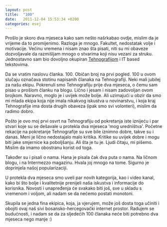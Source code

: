 ```yaml
---
layout: post
title:  "100"
date:   2011-12-04 15:53:34 +0200
categories: esej
---
```

Prošlo je skoro dva mjeseca kako sam nešto našrkabao ovdje, mislim da je vrijeme da to promijenimo. Razloga je mnogo. Fakultet, nedostatak volje i motivacije. Većinu vremena i nisam znao šta pisati, niti su mi obaveze dozvoljavale da razmišljam mnogo o stvarima koji nisu vezani za struku. Jednostavno sam bio dovoljno okupiran [Tehnografijom] i IT based tekstovima.

Da se vratim naslovu članka. 100. Običan broj na prvi pogled. 100 u ovom slučaju označava stotinu napisanih članaka na Tehnografiji. Neki mali jubilej za našu ekipu. Pokrenuli smo Tehnografiju prije dva mjeseca, o čemu sam pisao u prošlom članku na blogu. Lično i jesam i nisam zadovoljan ovom brojkom. Naravno, moglo je i uvijek može bolje. Ali uzimajući u obzir da smo mi mlada ekipa koja nije imala nikakvog iskustva u novinarstvu, i koja kraj Tehnografije ima dosta drugih obaveza (ipak smo svi volonteri), mislim da radimo dobro.

Pošto je ovo moj prvi osvrt na Tehnografiju od pokretanja iste iznijeću i par stvari koje su se dešavale u protekla dva mjeseca 'mog uredništva'. Početne rekacije na pokretanje Tehnografije su sve bile iznimno dobre, takve su i danas. Meni je lično nedostajalo malo kritika. Kritike su uvijek dobre i mogu biti jake smjernice ka poboljšanju. Ali šta je tu je. Ljudi čitaju, mi pišemo. Mislim da imamo obostranu korist od toga.

Također su i pisali o nama. Hana je pisala čak dva puta o nama. Na ličnom blogu, i na Intermezzo magazinu. Hvala joj mnogo na tome. Sigurno je doprinjela našoj popularizaciji.

U protekla dva mjeseca smo uveli par novih kategorija, kao i video kanal, kako bi što bolje i kvalitetnije prenijeli naša iskustva i informacije do korisnika. Novosti i unapređenja će svakako biti još, sve u skladu s vremenom i voljom, ali nadam se da nećemo postati monotoni.

Skupila se jedna fina ekipica, koja, ja vjerujem, može još dosta toga učiniti i obojiti ovaj naš sivi bosansko-hercegovački internet prostor. Radujem se budućnosti, i nadam se da za sljedećih 100 članaka neće biti potrebno dva mjeseca nego manje :)

[Tehnografijom]: http://tehnografija.net/
